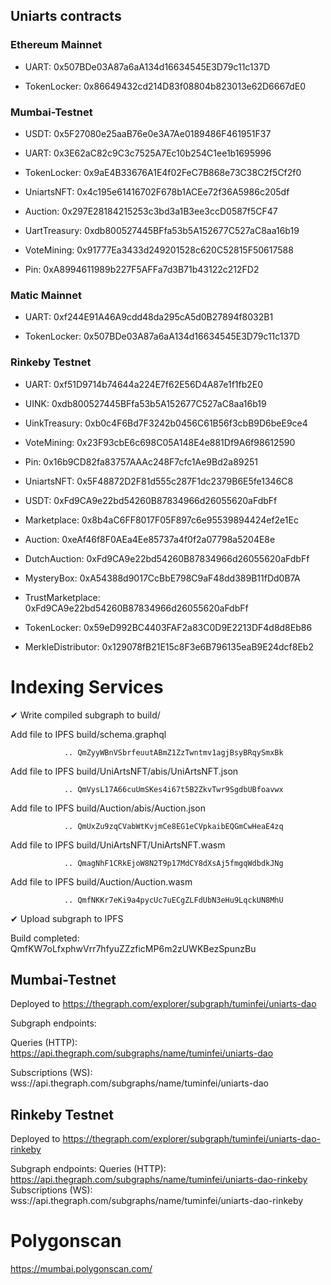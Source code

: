 ## Uniarts contracts

### Ethereum Mainnet

- UART: 0x507BDe03A87a6aA134d16634545E3D79c11c137D

- TokenLocker: 0x86649432cd214D83f08804b823013e62D6667dE0

### Mumbai-Testnet

- USDT: 0x5F27080e25aaB76e0e3A7Ae0189486F461951F37

- UART: 0x3E62aC82c9C3c7525A7Ec10b254C1ee1b1695996

- TokenLocker: 0x9aE4B33676A1E4f02FeC7B868e73C38C2f5Cf2f0

- UniartsNFT: 0x4c195e61416702F678b1ACEe72f36A5986c205df

- Auction: 0x297E28184215253c3bd3a1B3ee3ccD0587f5CF47

- UartTreasury: 0xdb800527445BFfa53b5A152677C527aC8aa16b19

- VoteMining: 0x91777Ea3433d249201528c620C52815F50617588

- Pin: 0xA8994611989b227F5AFFa7d3B71b43122c212FD2

### Matic Mainnet

- UART: 0xf244E91A46A9cdd48da295cA5d0B27894f8032B1

- TokenLocker: 0x507BDe03A87a6aA134d16634545E3D79c11c137D

### Rinkeby Testnet

- UART: 0xf51D9714b74644a224E7f62E56D4A87e1f1fb2E0

- UINK: 0xdb800527445BFfa53b5A152677C527aC8aa16b19

- UinkTreasury: 0xb0c4F6Bd7F3242b0456C61B56f3cbB9D6beE9ce4

- VoteMining: 0x23F93cbE6c698C05A148E4e881Df9A6f98612590

- Pin: 0x16b9CD82fa83757AAAc248F7cfc1Ae9Bd2a89251

- UniartsNFT: 0x5F48872D2F81d555c287F1dc2379B6E5fe1346C8

- USDT: 0xFd9CA9e22bd54260B87834966d26055620aFdbFf

- Marketplace: 0x8b4aC6FF8017F05F897c6e95539894424ef2e1Ec

- Auction: 0xeAf46f8F0AEa4Ee85737a4f0f2a07798a5204E8e

- DutchAuction: 0xFd9CA9e22bd54260B87834966d26055620aFdbFf

- MysteryBox: 0xA54388d9017CcBbE798C9aF48dd389B11fDd0B7A

- TrustMarketplace: 0xFd9CA9e22bd54260B87834966d26055620aFdbFf

- TokenLocker: 0x59eD992BC4403FAF2a83C0D9E2213DF4d8d8Eb86

- MerkleDistributor: 0x129078fB21E15c8F3e6B796135eaB9E24dcf8Eb2

# Indexing Services

✔ Write compiled subgraph to build/

  Add file to IPFS build/schema.graphql

                .. QmZyyWBnVSbrfeuutABmZ1ZzTwntmv1agjBsyBRqySmxBk

  Add file to IPFS build/UniArtsNFT/abis/UniArtsNFT.json

                .. QmVysL17A66cuUmSKes4i67t5B2ZkvTwr9SgdbUBfoavwx

  Add file to IPFS build/Auction/abis/Auction.json

                .. QmUxZu9zqCVabWtKvjmCe8EG1eCVpkaibEQGmCwHeaE4zq

  Add file to IPFS build/UniArtsNFT/UniArtsNFT.wasm

                .. QmagNhF1CRkEjoW8N2T9p17MdCY8dXsAj5fmgqWdbdkJNg

  Add file to IPFS build/Auction/Auction.wasm

                .. QmfNKKr7eKi9a4pycUc7uECgZLFdUbN3eHu9LqckUN8MhU
                
✔ Upload subgraph to IPFS

Build completed: QmfKW7oLfxphwVrr7hfyuZZzficMP6m2zUWKBezSpunzBu

## Mumbai-Testnet

Deployed to https://thegraph.com/explorer/subgraph/tuminfei/uniarts-dao

Subgraph endpoints:

Queries (HTTP):     https://api.thegraph.com/subgraphs/name/tuminfei/uniarts-dao

Subscriptions (WS): wss://api.thegraph.com/subgraphs/name/tuminfei/uniarts-dao

## Rinkeby Testnet

Deployed to https://thegraph.com/explorer/subgraph/tuminfei/uniarts-dao-rinkeby

Subgraph endpoints:
Queries (HTTP):     https://api.thegraph.com/subgraphs/name/tuminfei/uniarts-dao-rinkeby
Subscriptions (WS): wss://api.thegraph.com/subgraphs/name/tuminfei/uniarts-dao-rinkeby



# Polygonscan

https://mumbai.polygonscan.com/